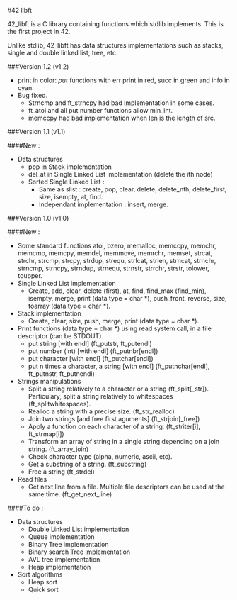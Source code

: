 #42 libft

42_libft is a C library containing functions which stdlib implements. This is
the first project in 42.

Unlike stdlib, 42_libft has data structures implementations such as stacks,
single and double linked list, tree, etc.

###Version 1.2 (v1.2)
* print in color: *put* functions with err print in red, succ in green and info
  in cyan.
* Bug fixed.
	* Strncmp and ft_strncpy had bad implementation in some cases.
	* ft_atoi and all put number functions allow min_int.
	* memccpy had bad implementation when len is the length of src.

###Version 1.1 (v1.1)

####New :
* Data structures
	* pop in Stack implementation
	* del_at in Single Linked List implementation (delete the ith node)
	* Sorted Single Linked List :
		* Same as slist :
			create, pop, clear, delete, delete_nth, delete_first, size,
			isempty, at, find.
		* Independant implementation :
			insert, merge.

###Version 1.0 (v1.0)

####New :
* Some standard functions
	atoi, bzero, memalloc, memccpy, memchr, memcmp, memcpy, memdel, memmove,
	memrchr, memset, strcat, strchr, strcmp, strcpy, strdup, strequ,
	strlcat, strlen, strncat, strnchr, strncmp, strncpy, strndup, strnequ,
	strnstr, strrchr, strstr, tolower, toupper.
* Single Linked List implementation
	* Create, add, clear, delete (first), at, find, find_max (find_min),
	  isempty, merge, print (data type = char *), push_front, reverse, size,
	  toarray (data type = char *).
* Stack implementation
	* Create, clear, size, push, merge, print (data type = char *).
* Print functions (data type = char *) using read system call, in a file
  descriptor (can be STDOUT).
	* put string [with endl] (ft_putstr, ft_putendl)
	* put number (int) [with endl] (ft_putnbr[endl])
	* put character [with endl] (ft_putchar[endl])
	* put n times a character, a string [with endl] (ft_putnchar[endl], ft_putnstr, ft_putnendl)
* Strings manipulations
	* Split a string relatively to a character or a string (ft_split[_str]). Particulary, split a string relatively to whitespaces (ft_splitwhitespaces).
	* Realloc a string with a precise size. (ft_str_realloc)
	* Join two strings [and free first aguments] (ft_strjoin[_free])
	* Apply a function on each character of a string. (ft_striter[i], ft_strmap[i])
	* Transform an array of string in a single string depending on a join string. (ft_array_join)
	* Check character type (alpha, numeric, ascii, etc).
	* Get a substring of a string. (ft_substring)
	* Free a string (ft_strdel)
* Read files
	* Get next line from a file. Multiple file descriptors can be used at the same time. (ft_get_next_line)

####To do :
* Data structures
	* Double Linked List implementation
	* Queue implementation
	* Binary Tree implementation
	* Binary search Tree implementation
	* AVL tree implementation
	* Heap implementation
* Sort algorithms
	* Heap sort
	* Quick sort

